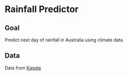 # Rainfall Predictor

## Goal
Predict next day of rainfall in Australia using climate data

## Data
Data from [Kaggle](https://www.kaggle.com/datasets/arunavakrchakraborty/australia-weather-data)
